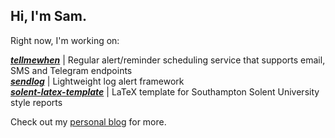 ## Hi, I'm Sam.

Right now, I'm working on:

<!--[***ysmr***](https://github.com/samcole8/ysmr) | Modular SSH notifications integrated with Logstash
[***superstatic***](https://github.com/samcole8/superstatic) | Static site server with enhanced features-->
[***tellmewhen***](https://github.com/samcole8/tellmewhen) | Regular alert/reminder scheduling service that supports email, SMS and Telegram endpoints  
[***sendlog***](https://github.com/samcole8/sendlog) | Lightweight log alert framework  
[***solent-latex-template***](https://github.com/samcole8/solent-latex-template) | LaTeX template for Southampton Solent University style reports  
<!--[***mootd***](https://github.com/samcole8/mootd) | Lightweight MOTD server using Cowsay, Fortune and Docker  -->
<!--[***smallwall***](https://github.com/samcole8/smallwall) | Small-scale transparent firewall builder-->

Check out my [personal blog](https://samcole.me) for more.

<!--
**samcole8/samcole8** is a ✨ _special_ ✨ repository because its `README.md` (this file) appears on your GitHub profile.

Here are some ideas to get you started:

- 🔭 I’m currently working on ...
- 🌱 I’m currently learning ...
- 👯 I’m looking to collaborate on ...
- 🤔 I’m looking for help with ...
- 💬 Ask me about ...
- 📫 How to reach me: ...
- 😄 Pronouns: ...
- ⚡ Fun fact: ...
-->
